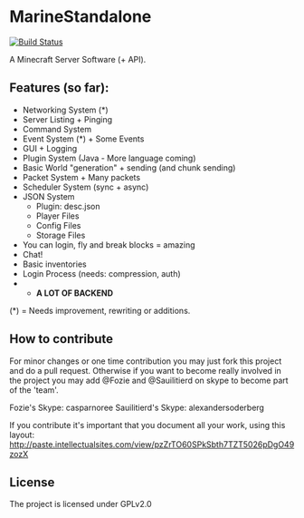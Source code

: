 MarineStandalone
================
[![Build Status](https://travis-ci.org/MarineAPI/MarineStandalone.svg?branch=master)](https://travis-ci.org/MarineAPI/MarineStandalone)

A Minecraft Server Software (+ API).

Features (so far):
-
- Networking System (*)
- Server Listing + Pinging
- Command System
- Event System (*) + Some Events
- GUI + Logging
- Plugin System (Java - More language coming)
- Basic World "generation" + sending (and chunk sending)
- Packet System + Many packets
- Scheduler System (sync + async)
- JSON System
	- Plugin: desc.json
	- Player Files
	- Config Files
	- Storage Files
- You can login, fly and break blocks = amazing
- Chat!
- Basic inventories
- Login Process (needs: compression, auth)
- + **A LOT OF BACKEND**

(*) = Needs improvement, rewriting or additions.

How to contribute
-
  For minor changes or one time contribution you may just fork this project and do a pull request.
  Otherwise if you want to become really involved in the project you may add @Fozie and @Sauilitierd on skype to become part of the 'team'.
  
  Fozie's Skype: casparnoree
  Sauilitierd's Skype: alexandersoderberg
  
  If you contribute it's important that you document all your work, using this layout: http://paste.intellectualsites.com/view/pzZrTO60SPkSbth7TZT5026pDgO49zozX

License
-
  The project is licensed under GPLv2.0

